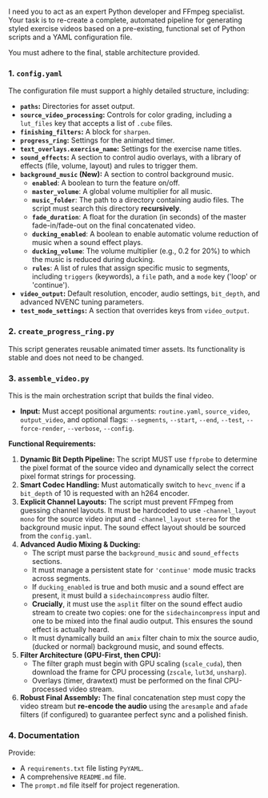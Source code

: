 I need you to act as an expert Python developer and FFmpeg specialist. Your task is to re-create a complete, automated pipeline for generating styled exercise videos based on a pre-existing, functional set of Python scripts and a YAML configuration file.

You must adhere to the final, stable architecture provided.

### 1. `config.yaml`

The configuration file must support a highly detailed structure, including:
- **`paths`:** Directories for asset output.
- **`source_video_processing`:** Controls for color grading, including a `lut_files` key that accepts a list of `.cube` files.
- **`finishing_filters`:** A block for `sharpen`.
- **`progress_ring`:** Settings for the animated timer.
- **`text_overlays.exercise_name`:** Settings for the exercise name titles.
- **`sound_effects`:** A section to control audio overlays, with a library of effects (file, volume, layout) and rules to trigger them.
- **`background_music` (New):** A section to control background music.
    - **`enabled`**: A boolean to turn the feature on/off.
    - **`master_volume`**: A global volume multiplier for all music.
    - **`music_folder`**: The path to a directory containing audio files. The script must search this directory **recursively**.
    - **`fade_duration`**: A float for the duration (in seconds) of the master fade-in/fade-out on the final concatenated video.
    - **`ducking_enabled`**: A boolean to enable automatic volume reduction of music when a sound effect plays.
    - **`ducking_volume`**: The volume multiplier (e.g., 0.2 for 20%) to which the music is reduced during ducking.
    - **`rules`**: A list of rules that assign specific music to segments, including `triggers` (keywords), a `file` path, and a `mode` key ('loop' or 'continue').
- **`video_output`:** Default resolution, encoder, audio settings, `bit_depth`, and advanced NVENC tuning parameters.
- **`test_mode_settings`:** A section that overrides keys from `video_output`.

### 2. `create_progress_ring.py`

This script generates reusable animated timer assets. Its functionality is stable and does not need to be changed.

### 3. `assemble_video.py`

This is the main orchestration script that builds the final video.
- **Input:** Must accept positional arguments: `routine.yaml`, `source_video`, `output_video`, and optional flags: `--segments`, `--start`, `--end`, `--test`, `--force-render`, `--verbose`, `--config`.

**Functional Requirements:**
1.  **Dynamic Bit Depth Pipeline:** The script MUST use `ffprobe` to determine the pixel format of the source video and dynamically select the correct pixel format strings for processing.
2.  **Smart Codec Handling:** Must automatically switch to `hevc_nvenc` if a `bit_depth` of 10 is requested with an h264 encoder.
3.  **Explicit Channel Layouts:** The script must prevent FFmpeg from guessing channel layouts. It must be hardcoded to use `-channel_layout mono` for the source video input and `-channel_layout stereo` for the background music input. The sound effect layout should be sourced from the `config.yaml`.
4.  **Advanced Audio Mixing & Ducking:**
    - The script must parse the `background_music` and `sound_effects` sections.
    - It must manage a persistent state for `'continue'` mode music tracks across segments.
    - If `ducking_enabled` is true and both music and a sound effect are present, it must build a `sidechaincompress` audio filter.
    - **Crucially**, it must use the `asplit` filter on the sound effect audio stream to create two copies: one for the `sidechaincompress` input and one to be mixed into the final audio output. This ensures the sound effect is actually heard.
    - It must dynamically build an `amix` filter chain to mix the source audio, (ducked or normal) background music, and sound effects.
5.  **Filter Architecture (GPU-First, then CPU):**
    - The filter graph must begin with GPU scaling (`scale_cuda`), then download the frame for CPU processing (`zscale`, `lut3d`, `unsharp`).
    - Overlays (timer, drawtext) must be performed on the final CPU-processed video stream.
6.  **Robust Final Assembly:** The final concatenation step must copy the video stream but **re-encode the audio** using the `aresample` and `afade` filters (if configured) to guarantee perfect sync and a polished finish.

### 4. Documentation

Provide:
- A `requirements.txt` file listing `PyYAML`.
- A comprehensive `README.md` file.
- The `prompt.md` file itself for project regeneration.